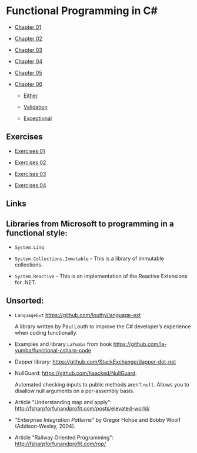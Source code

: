 # Functional Programming in C#

* [Chapter 01](Chapter_01.md)

* [Chapter 02](Chapter_02.md)

* [Chapter 03](Chapter_03.md)

* [Chapter 04](Chapter_04.md)

* [Chapter 05](Chapter_05.md)

* [Chapter 06](Chapter_06.md)

  * [Either](Either.md)

  * [Validation](Validation.md)

  * [Exceptional](Exceptional.md)

## Exercises

* [Exercises 01](Exercises_01.md)

* [Exercises 02](Exercises_02.md)

* [Exercises 03](Exercises_03.md)

* [Exercises 04](Exercises_04.md)

## Links

## Libraries from Microsoft to programming in a functional style:

* `System.Linq`

* `System.Collections.Immutable` - This is a library of immutable collections.

* `System.Reactive` - This is an implementation of the Reactive Extensions for .NET.

## Unsorted:

* `LanguageExt` https://github.com/louthy/language-ext

  A library written by Paul Louth to improve the C# developer’s experience
  when coding functionally.

* Examples and library `LaYumba` from book https://github.com/la-yumba/functional-csharp-code

* Dapper library: https://github.com/StackExchange/dapper-dot-net

* NullGuard: https://github.com/haacked/NullGuard.

  Automated checking inputs to public methods aren't `null`.
  Allows you to disallow null arguments on a per-assembly basis.

* Article "Understanding map and apply": http://fsharpforfunandprofit.com/posts/elevated-world/

* *"Enterprise Integration Patterns"* by Gregor Hohpe and Bobby Woolf (Addison-Wesley, 2004).

* Article "Railway Oriented Programming": http://fsharpforfunandprofit.com/rop/